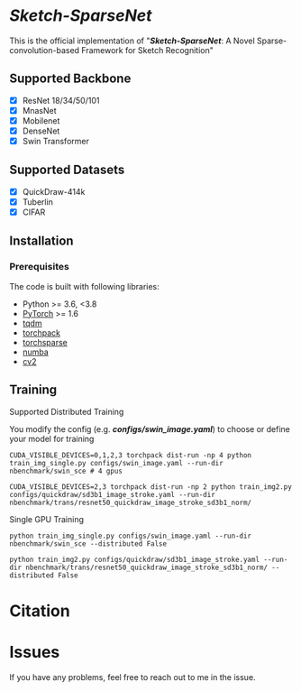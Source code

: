 # *Sketch-SparseNet*

This is the official implementation of "***Sketch-SparseNet***: A Novel Sparse-convolution-based Framework for Sketch Recognition"

## Supported Backbone

- [x] ResNet 18/34/50/101
- [x] MnasNet
- [x] Mobilenet
- [x] DenseNet
- [x] Swin Transformer

## Supported Datasets

- [x] QuickDraw-414k
- [x] Tuberlin 
- [x] CIFAR

## Installation

### Prerequisites

The code is built with following libraries:

- Python >= 3.6, <3.8
- [PyTorch](https://github.com/pytorch/pytorch) >= 1.6
- [tqdm](https://github.com/tqdm/tqdm)
- [torchpack](https://github.com/mit-han-lab/torchpack)
- [torchsparse](https://github.com/mit-han-lab/torchsparse)
- [numba](http://numba.pydata.org/)
- [cv2](https://github.com/opencv/opencv)

## Training

Supported Distributed Training

You modify the config (e.g. ***configs/swin_image.yaml***) to choose or define your model for training

```
CUDA_VISIBLE_DEVICES=0,1,2,3 torchpack dist-run -np 4 python train_img_single.py configs/swin_image.yaml --run-dir nbenchmark/swin_sce # 4 gpus
```

```
CUDA_VISIBLE_DEVICES=2,3 torchpack dist-run -np 2 python train_img2.py configs/quickdraw/sd3b1_image_stroke.yaml --run-dir nbenchmark/trans/resnet50_quickdraw_image_stroke_sd3b1_norm/
```

Single GPU Training

```
python train_img_single.py configs/swin_image.yaml --run-dir nbenchmark/swin_sce --distributed False
```

```
python train_img2.py configs/quickdraw/sd3b1_image_stroke.yaml --run-dir nbenchmark/trans/resnet50_quickdraw_image_stroke_sd3b1_norm/ --distributed False
```



# Citation

> 

# Issues

If you have any problems, feel free to reach out to me in the issue.
